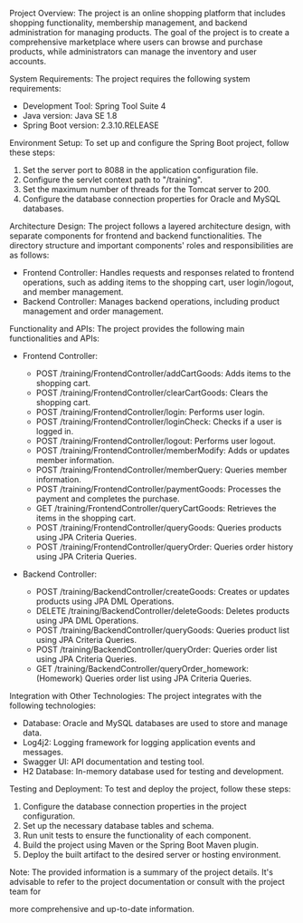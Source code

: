 Project Overview:
The project is an online shopping platform that includes shopping functionality, membership management, and backend administration for managing products. The goal of the project is to create a comprehensive marketplace where users can browse and purchase products, while administrators can manage the inventory and user accounts.

System Requirements:
The project requires the following system requirements:
- Development Tool: Spring Tool Suite 4
- Java version: Java SE 1.8
- Spring Boot version: 2.3.10.RELEASE

Environment Setup:
To set up and configure the Spring Boot project, follow these steps:
1. Set the server port to 8088 in the application configuration file.
2. Configure the servlet context path to "/training".
3. Set the maximum number of threads for the Tomcat server to 200.
4. Configure the database connection properties for Oracle and MySQL databases.

Architecture Design:
The project follows a layered architecture design, with separate components for frontend and backend functionalities. The directory structure and important components' roles and responsibilities are as follows:
- Frontend Controller: Handles requests and responses related to frontend operations, such as adding items to the shopping cart, user login/logout, and member management.
- Backend Controller: Manages backend operations, including product management and order management.

Functionality and APIs:
The project provides the following main functionalities and APIs:
- Frontend Controller:
  - POST /training/FrontendController/addCartGoods: Adds items to the shopping cart.
  - POST /training/FrontendController/clearCartGoods: Clears the shopping cart.
  - POST /training/FrontendController/login: Performs user login.
  - POST /training/FrontendController/loginCheck: Checks if a user is logged in.
  - POST /training/FrontendController/logout: Performs user logout.
  - POST /training/FrontendController/memberModify: Adds or updates member information.
  - POST /training/FrontendController/memberQuery: Queries member information.
  - POST /training/FrontendController/paymentGoods: Processes the payment and completes the purchase.
  - GET /training/FrontendController/queryCartGoods: Retrieves the items in the shopping cart.
  - POST /training/FrontendController/queryGoods: Queries products using JPA Criteria Queries.
  - POST /training/FrontendController/queryOrder: Queries order history using JPA Criteria Queries.

- Backend Controller:
  - POST /training/BackendController/createGoods: Creates or updates products using JPA DML Operations.
  - DELETE /training/BackendController/deleteGoods: Deletes products using JPA DML Operations.
  - POST /training/BackendController/queryGoods: Queries product list using JPA Criteria Queries.
  - POST /training/BackendController/queryOrder: Queries order list using JPA Criteria Queries.
  - GET /training/BackendController/queryOrder_homework: (Homework) Queries order list using JPA Criteria Queries.

Integration with Other Technologies:
The project integrates with the following technologies:
- Database: Oracle and MySQL databases are used to store and manage data.
- Log4j2: Logging framework for logging application events and messages.
- Swagger UI: API documentation and testing tool.
- H2 Database: In-memory database used for testing and development.

Testing and Deployment:
To test and deploy the project, follow these steps:
1. Configure the database connection properties in the project configuration.
2. Set up the necessary database tables and schema.
3. Run unit tests to ensure the functionality of each component.
4. Build the project using Maven or the Spring Boot Maven plugin.
5. Deploy the built artifact to the desired server or hosting environment.

Note: The provided information is a summary of the project details. It's advisable to refer to the project documentation or consult with the project team for

 more comprehensive and up-to-date information.
